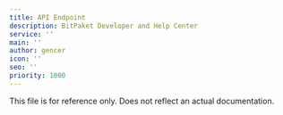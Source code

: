 ```yaml
---
title: API Endpoint
description: BitPaket Developer and Help Center
service: ''
main: ''
author: gencer
icon: ''
seo: ''
priority: 1000
---
```


This file is for reference only. Does not reflect an actual documentation.
